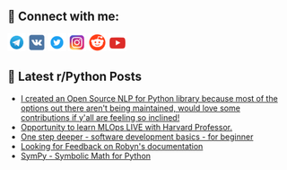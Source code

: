 ## 🔎 Connect with me:
[<img src="https://github.com/bullbesh/bullbesh/blob/main/images/Telegram.png" width="32" height="32" />](https://t.me/bullbesh)
[<img src="https://github.com/bullbesh/bullbesh/blob/main/images/VK.png" width="32" height="32" />](https://vk.com/bullbesh)
[<img src="https://github.com/bullbesh/bullbesh/blob/main/images/Twitter.png" width="32" height="32" />](https://twitter.com/bullbesh1)
[<img src="https://github.com/bullbesh/bullbesh/blob/main/images/Instagram.png" width="32" height="32" />](https://www.instagram.com/bullbesh)
[<img src="https://github.com/bullbesh/bullbesh/blob/main/images/Reddit.png" width="32" height="32" />](https://www.reddit.com/user/bullbesh)
[<img src="https://github.com/bullbesh/bullbesh/blob/main/images/YouTube.png" width="32" height="32" />](https://www.youtube.com/channel/UCtfjRs6uzgq5mfm8S06WTcg)

## 📕 Latest r/Python Posts
<!-- BLOG-POST-LIST:START -->
- [I created an Open Source NLP for Python library because most of the options out there aren&#39;t being maintained, would love some contributions if y&#39;all are feeling so inclined!](https://www.reddit.com/r/Python/comments/x0x43n/i_created_an_open_source_nlp_for_python_library/)
- [Opportunity to learn MLOps LIVE with Harvard Professor.](https://www.reddit.com/r/Python/comments/x0wna1/opportunity_to_learn_mlops_live_with_harvard/)
- [One step deeper - software development basics - for beginner](https://www.reddit.com/r/Python/comments/x0w88o/one_step_deeper_software_development_basics_for/)
- [Looking for Feedback on Robyn&#39;s documentation](https://www.reddit.com/r/Python/comments/x0viho/looking_for_feedback_on_robyns_documentation/)
- [SymPy - Symbolic Math for Python](https://www.reddit.com/r/Python/comments/x0ty3l/sympy_symbolic_math_for_python/)
<!-- BLOG-POST-LIST:END -->
